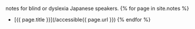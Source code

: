  notes for blind or dyslexia Japanese speakers.
  {% for page in site.notes %}
- [{{ page.title }}](/accessible{{ page.url }}) {% endfor %}
